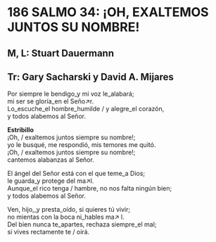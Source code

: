 # 186 SALMO 34: ¡OH, EXALTEMOS JUNTOS SU NOMBRE!

## M, L: Stuart Dauermann
## Tr: Gary Sacharski y David A. Mijares

Por siempre le bendigo_y mi voz le_alabará;  
mi ser se gloría_en el Seño↗r.  
Lo_escuche_el hombre_humilde / y alegre_el corazón,  
y todos alabemos al Señor.  

**Estribillo**  
¡Oh, / exaltemos juntos siempre su nombre!;  
yo le busqué, me respondió, mis temores me quitó.  
¡Oh, / exaltemos juntos siempre su nombre!;  
cantemos alabanzas al Señor.  

El ángel del Señor está con el que teme_a Dios;  
le guarda_y protege del ma↗l.  
Aunque_el rico tenga / hambre, no nos falta ningún bien;  
y todos alabemos al Señor.  

Ven, hijo,_y presta_oído, si quieres tú vivir;  
no mientas con la boca ni_hables ma↗ l.  
Del bien nunca te_apartes, rechaza siempre_el mal;  
si vives rectamente te / oirá.  

